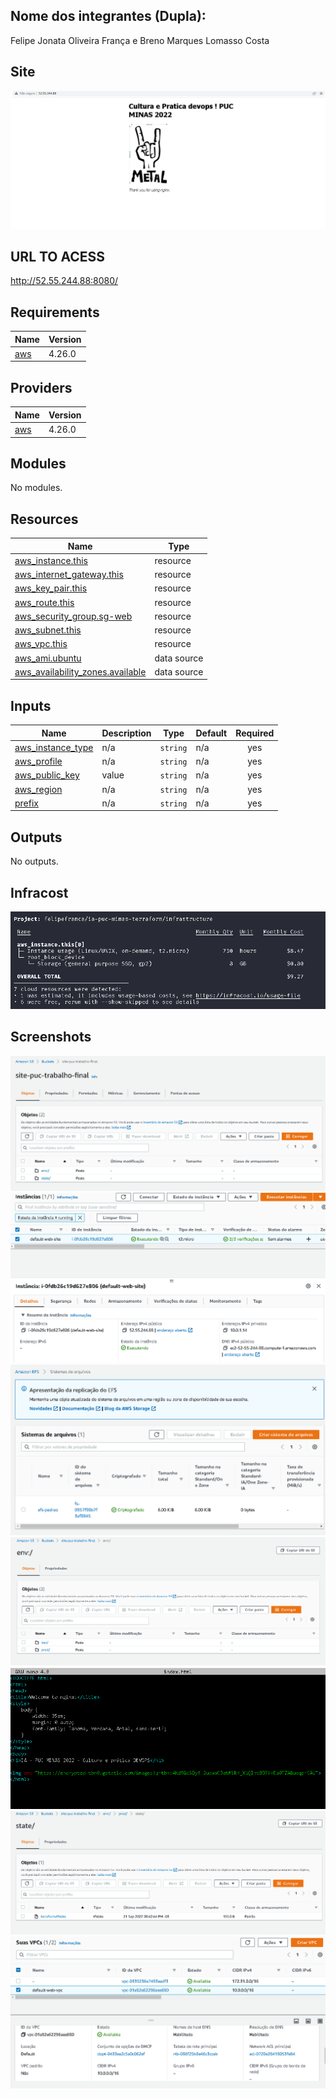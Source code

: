 <!-- BEGIN_TF_DOCS -->

## Nome dos integrantes (Dupla):

Felipe Jonata Oliveira França e Breno Marques Lomasso Costa

## Site

![S3](https://github.com/felipefranca/ia-puc-minas-terraform/blob/master/site.png?raw=true)

## URL TO ACESS
http://52.55.244.88:8080/

## Requirements

| Name | Version |
|------|---------|
| <a name="requirement_aws"></a> [aws](#requirement\_aws) | 4.26.0 |

## Providers

| Name | Version |
|------|---------|
| <a name="provider_aws"></a> [aws](#provider\_aws) | 4.26.0 |

## Modules

No modules.

## Resources

| Name | Type |
|------|------|
| [aws_instance.this](https://registry.terraform.io/providers/hashicorp/aws/4.26.0/docs/resources/instance) | resource |
| [aws_internet_gateway.this](https://registry.terraform.io/providers/hashicorp/aws/4.26.0/docs/resources/internet_gateway) | resource |
| [aws_key_pair.this](https://registry.terraform.io/providers/hashicorp/aws/4.26.0/docs/resources/key_pair) | resource |
| [aws_route.this](https://registry.terraform.io/providers/hashicorp/aws/4.26.0/docs/resources/route) | resource |
| [aws_security_group.sg-web](https://registry.terraform.io/providers/hashicorp/aws/4.26.0/docs/resources/security_group) | resource |
| [aws_subnet.this](https://registry.terraform.io/providers/hashicorp/aws/4.26.0/docs/resources/subnet) | resource |
| [aws_vpc.this](https://registry.terraform.io/providers/hashicorp/aws/4.26.0/docs/resources/vpc) | resource |
| [aws_ami.ubuntu](https://registry.terraform.io/providers/hashicorp/aws/4.26.0/docs/data-sources/ami) | data source |
| [aws_availability_zones.available](https://registry.terraform.io/providers/hashicorp/aws/4.26.0/docs/data-sources/availability_zones) | data source |

## Inputs

| Name | Description | Type | Default | Required |
|------|-------------|------|---------|:--------:|
| <a name="input_aws_instance_type"></a> [aws\_instance\_type](#input\_aws\_instance\_type) | n/a | `string` | n/a | yes |
| <a name="input_aws_profile"></a> [aws\_profile](#input\_aws\_profile) | n/a | `string` | n/a | yes |
| <a name="input_aws_public_key"></a> [aws\_public\_key](#input\_aws\_public\_key) | value | `string` | n/a | yes |
| <a name="input_aws_region"></a> [aws\_region](#input\_aws\_region) | n/a | `string` | n/a | yes |
| <a name="input_prefix"></a> [prefix](#input\_prefix) | n/a | `string` | n/a | yes |

## Outputs

No outputs.
<!-- END_TF_DOCS -->

## Infracost

![INFRA COST](https://github.com/felipefranca/ia-puc-minas-terraform/blob/master/infra-cost.png?raw=true)

## Screenshots

![S3](https://github.com/felipefranca/ia-puc-minas-terraform/blob/master/buckets-S3.png?raw=true)
![EC2](https://github.com/felipefranca/ia-puc-minas-terraform/blob/master/ec2.png?raw=true)
![EFS](https://github.com/felipefranca/ia-puc-minas-terraform/blob/master/efs.png?raw=true)
![ENVIROMENTS](https://github.com/felipefranca/ia-puc-minas-terraform/blob/master/enviroments.png?raw=true)
![INDEX FILE MOUNTED VOLUME](https://github.com/felipefranca/ia-puc-minas-terraform/blob/master/file-index.html-efs-mounted-volume.png?raw=true)
![PROD STATE](https://github.com/felipefranca/ia-puc-minas-terraform/blob/master/prod-state.png?raw=true)
![VPC](https://github.com/felipefranca/ia-puc-minas-terraform/blob/master/vpc.png?raw=true)


